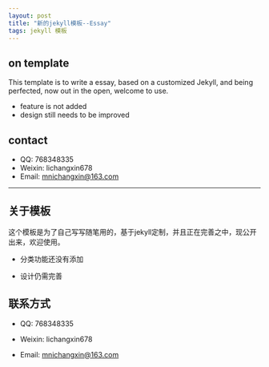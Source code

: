 ```yaml
---
layout: post
title: "新的jekyll模板--Essay"
tags: jekyll 模板
---
```


## on template

This template is to write a essay, based on a customized Jekyll, and being perfected, now out in the open, welcome to use.

* feature is not added
* design still needs to be improved

## contact

* QQ: 768348335
* Weixin: lichangxin678
* Email: mnichangxin@163.com

---

## 关于模板

这个模板是为了自己写写随笔用的，基于jekyll定制，并且正在完善之中，现公开出来，欢迎使用。

* 分类功能还没有添加

* 设计仍需完善

## 联系方式

* QQ: 768348335

* Weixin: lichangxin678

* Email: mnichangxin@163.com

